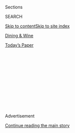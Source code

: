 <div id="app">

<div>

<div>

<div>

<div class="NYTAppHideMasthead css-1q2w90k e1suatyy0">

<div class="section css-ui9rw0 e1suatyy2">

<div class="css-eph4ug er09x8g0">

<div class="css-6n7j50">

</div>

<span class="css-1dv1kvn">Sections</span>

<div class="css-10488qs">

<span class="css-1dv1kvn">SEARCH</span>

</div>

[Skip to content](#site-content)[Skip to site index](#site-index)

</div>

<div id="masthead-section-label" class="css-1wr3we4 eaxe0e00">

[Dining &
Wine](https://www.nytimes3xbfgragh.onion/pages/dining/index.html)

</div>

<div class="css-10698na e1huz5gh0">

</div>

</div>

<div id="masthead-bar-one" class="section hasLinks css-15hmgas e1csuq9d3">

<div class="css-uqyvli e1csuq9d0">

</div>

<div class="css-1uqjmks e1csuq9d1">

</div>

<div class="css-9e9ivx">

[](https://myaccount.nytimes3xbfgragh.onion/auth/login?response_type=cookie&client_id=vi)

</div>

<div class="css-1bvtpon e1csuq9d2">

[Today’s
Paper](https://www.nytimes3xbfgragh.onion/section/todayspaper)

</div>

</div>

</div>

</div>

<div data-aria-hidden="false">

<div id="site-content" data-role="main">

<div>

<div class="css-1aor85t" style="opacity:0.000000001;z-index:-1;visibility:hidden">

<div class="css-1hqnpie">

<div class="css-epjblv">

<span class="css-17xtcya">[Dining &
Wine](/pages/dining/index.html)</span><span class="css-x15j1o">|</span><span class="css-fwqvlz">Keeping
the Paper Plates
Spinning</span>

</div>

<div class="css-k008qs">

<div class="css-1iwv8en">

<span class="css-18z7m18"></span>

<div>

</div>

</div>

<span class="css-1n6z4y"></span>

<div class="css-1705lsu">

<div class="css-4xjgmj">

<div class="css-4skfbu" data-role="toolbar" data-aria-label="Social Media Share buttons, Save button, and Comments Panel with current comment count" data-testid="share-tools">

  - 
  - 
  - 
  - 
    
    <div class="css-6n7j50">
    
    </div>

  - 

</div>

</div>

</div>

</div>

</div>

</div>

<div class="css-13pd83m">

</div>

<div id="top-wrapper" class="css-1sy8kpn">

<div id="top-slug" class="css-l9onyx">

Advertisement

</div>

[Continue reading the main
story](#after-top)

<div class="ad top-wrapper" style="text-align:center;height:100%;display:block;min-height:250px">

<div id="top" class="place-ad" data-position="top" data-size-key="top">

</div>

</div>

<div id="after-top">

</div>

</div>

<div id="sponsor-wrapper" class="css-1hyfx7x">

<div id="sponsor-slug" class="css-19vbshk">

Supported by

</div>

[Continue reading the main
story](#after-sponsor)

<div id="sponsor" class="ad sponsor-wrapper" style="text-align:center;height:100%;display:block">

</div>

<div id="after-sponsor">

</div>

</div>

$25 and Under

<div class="css-1vkm6nb ehdk2mb0">

# Keeping the Paper Plates Spinning

</div>

<div class="css-79elbk" data-testid="photoviewer-wrapper">

<div class="css-z3e15g" data-testid="photoviewer-wrapper-hidden">

</div>

<div class="css-1a48zt4 ehw59r15" data-testid="photoviewer-children">

![<span class="css-16f3y1r e13ogyst0" data-aria-hidden="true">Frank
Pinello, center, puts his Sicilian heritage to gooey, crispy use at Best
Pizza in Williamsburg,
Brooklyn.</span><span class="css-cnj6d5 e1z0qqy90" itemprop="copyrightHolder"><span class="css-1ly73wi e1tej78p0">Credit...</span><span><span>Robert
Stolarik for The New York
Times</span></span></span>](https://static01.graylady3jvrrxbe.onion/images/2011/03/09/dining/09under-span/09under-span-articleLarge.jpg?quality=75&auto=webp&disable=upscale)

</div>

</div>

<div class="css-170u9t6">

</div>

<div class="css-xt80pu e12qa4dv0">

<div class="css-18e8msd">

<div class="css-vp77d3 epjyd6m0">

<div class="css-1baulvz">

By <span class="css-1baulvz last-byline" itemprop="name">Oliver
Strand</span>

</div>

</div>

  - March 8,
    2011

  - 
    
    <div class="css-4xjgmj">
    
    <div class="css-d8bdto" data-role="toolbar" data-aria-label="Social Media Share buttons, Save button, and Comments Panel with current comment count" data-testid="share-tools">
    
      - 
      - 
      - 
      - 
        
        <div class="css-6n7j50">
        
        </div>
    
      - 
    
    </div>
    
    </div>

</div>

</div>

<div class="css-1guqxks">

[See how this article appeared when it was originally published on
NYTimes.com.](https://archive.nytimes3xbfgragh.onion/www.nytimes3xbfgragh.onion/2011/03/09/dining/reviews/09under.html)

</div>

<div class="section meteredContent css-1r7ky0e" name="articleBody" itemprop="articleBody">

<div class="css-1fanzo5 StoryBodyCompanionColumn">

<div class="css-53u6y8">

MOST garlic knots let you down. After one or two salty, satisfying
bites, you’re left to chew on the increasingly impenetrable thing like a
masticating cow. It’s a snack food for suckers and optimists, anybody
with a Charlie Brown-like faith that maybe Lucy Van Pelt won’t pull away
the football, that this time it might be great.

The garlic knots ($3 for six) at [Best
Pizza](http://best.piz.za.com/ "Best Pizza") in Williamsburg, Brooklyn,
deliver on that hope. Baked in a century-old brick oven, they arrive
charred on top and creamy inside, more gougère than repurposed crust.
There are no tricks, just good technique: dough that rises all day; a
drizzle of garlic oil after the knots come out of the oven; a dusting of
shaved pecorino; chopped parsley, because that’s what you do. The knots
are served on a flimsy paper plate with pickled vegetables (fennel,
mostly) because Best Pizza is a slice joint, where $3 will feed you, and
$15 will pay for a feast.

A team venture between Brooklyn Star and Roberta’s (it’s in the old
Brooklyn Star space), the restaurant (and its wood-burning oven) have
been entrusted to Frank Pinello, a 28-year-old from Bensonhurst. He is a
Culinary Institute of America graduate who prefers “pizza man” to
“pizzaiolo.”

Mr. Pinello has made pizza at Pulino’s Bar & Pizzeria and at a slice
joint in Poughkeepsie. He brings some of both to Best Pizza.

</div>

</div>

<div class="css-1fanzo5 StoryBodyCompanionColumn">

<div class="css-53u6y8">

Slices start at $3, toppings at 25 cents (at $1, the most expensive is
[pepperoni from Salumeria
Biellese](http://www.salumeriabiellese.com/ "pepperoni from Salumeria Biellese")),
and $3.50 gets a piece of white pie made with impeccable ingredients:
mozzarella made in-house, fresh ricotta, pecorino, caramelized onions
and a sprinkle of sesame seeds on the crust that Mr. Pinello said is a
tribute to his Sicilian heritage.

A 20-inch white pie ($21) has a crust that can handle being boxed up and
delivered. It’s not a bad option: Best Pizza can feel hectic at night
when the kitchen is busy. During the day, it’s more pleasant, especially
when sunlight fills the eating area and locals who remember when John
Lindsay switched parties stand at the counter and make conversation.

The menu is scribbled on white paper plates tacked to the wall; sodas
($1.50) are self-serve from a deli fridge. Budweiser draft ($4 a pint,
$13 a pitcher) is sold on the honor system — the tap is out in the
dining area, under a piece of masking tape that says, “NO WEEEEZING THE
JUICE.”

There is no sense of salesmanship. You have to scan to find the paper
plates that list the chicken parm ($9) and meatball sub ($9).

These days, the meatball sub has the bigger following. A [Pat
LaFrieda](http://lafrieda.com/ "Pat LaFrieda") blend of short rib and
brisket mixed with garlic, bread crumbs, pecorino and ricotta, the
meatballs are blasted in the oven. Served on a singed bâtard from the
wood-burning oven at Roberta’s with marinara and aged provolone, it’s a
fine sandwich.

</div>

</div>

<div class="css-1fanzo5 StoryBodyCompanionColumn">

<div class="css-53u6y8">

But the chicken parm belongs in the same lofty category as the garlic
knots. Brined thigh meat is dredged in flour and fried to order, then
assembled in much the same way as the meatball sub. The difference is
the cheese (the chicken parm gets house-made mozzarella) as well as the
garnish (the meatballs are topped with parsley; the chicken, a single
basil leaf). It’s a sloppier sandwich. Which is what elevates it: the
oil from the chicken soaks into the bread with the sauce so that it
becomes a gooey, crispy, meaty mess held together by the charred crust.

There’s no easy way to eat it. Not that it should stop you.

 

**Best Pizza**

33 Havemeyer Street (North Seventh Street), Williamsburg, Brooklyn;
(718) 599-2210, best.piz.za.com.

**RECOMMENDED** Garlic knots, white pizza, grandma (square) pizza,
regular pizza, chicken parm, meatball sub.

**PRICES** Slices, $3 to $4; whole pizzas, $18 to $21; sandwiches, $9.

**CREDIT CARDS** All cards.

**HOURS** Tuesday to Sunday, noon to midnight; closed Mondays.

**WHEELCHAIR ACCESS** Small lip to enter room; dining area is spacious;
bathroom is small and reached by a narrow hallway.

**RESERVATIONS** Not accepted.

</div>

</div>

</div>

<div>

</div>

<div>

</div>

<div>

</div>

<div>

<div id="bottom-wrapper" class="css-1ede5it">

<div id="bottom-slug" class="css-l9onyx">

Advertisement

</div>

[Continue reading the main
story](#after-bottom)

<div id="bottom" class="ad bottom-wrapper" style="text-align:center;height:100%;display:block;min-height:90px">

</div>

<div id="after-bottom">

</div>

</div>

</div>

</div>

</div>

## Site Index

<div>

</div>

## Site Information Navigation

  - [© <span>2020</span> <span>The New York Times
    Company</span>](https://help.nytimes3xbfgragh.onion/hc/en-us/articles/115014792127-Copyright-notice)

<!-- end list -->

  - [NYTCo](https://www.nytco.com/)
  - [Contact
    Us](https://help.nytimes3xbfgragh.onion/hc/en-us/articles/115015385887-Contact-Us)
  - [Work with us](https://www.nytco.com/careers/)
  - [Advertise](https://nytmediakit.com/)
  - [T Brand Studio](http://www.tbrandstudio.com/)
  - [Your Ad
    Choices](https://www.nytimes3xbfgragh.onion/privacy/cookie-policy#how-do-i-manage-trackers)
  - [Privacy](https://www.nytimes3xbfgragh.onion/privacy)
  - [Terms of
    Service](https://help.nytimes3xbfgragh.onion/hc/en-us/articles/115014893428-Terms-of-service)
  - [Terms of
    Sale](https://help.nytimes3xbfgragh.onion/hc/en-us/articles/115014893968-Terms-of-sale)
  - [Site
    Map](https://spiderbites.nytimes3xbfgragh.onion)
  - [Help](https://help.nytimes3xbfgragh.onion/hc/en-us)
  - [Subscriptions](https://www.nytimes3xbfgragh.onion/subscription?campaignId=37WXW)

</div>

</div>

</div>

</div>
